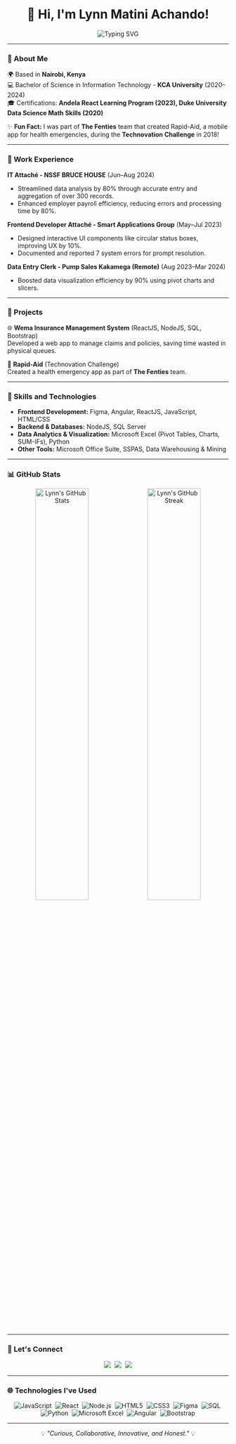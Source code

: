<!-- GitHub Profile README -->
<div align="center">
  <h1>👋 Hi, I'm Lynn Matini Achando!</h1>
  <p align="center">
    <img src="https://readme-typing-svg.demolab.com?font=Fira+Code&size=24&duration=3000&pause=500&color=AA00FF&center=true&vCenter=true&multiline=true&width=1000&height=70&lines=Software+Developer+%7C+Data+Analyst+%7C+Web+Designer" alt="Typing SVG">
  </p>
</div>

---

### 📍 About Me
🌍 Based in **Nairobi, Kenya**  
💻 Bachelor of Science in Information Technology - **KCA University** (2020–2024)  
🎓 Certifications: **Andela React Learning Program (2023), Duke University Data Science Math Skills (2020)**  

✨ **Fun Fact:** I was part of **The Fenties** team that created Rapid-Aid, a mobile app for health emergencies, during the **Technovation Challenge** in 2018!

---

### 💼 Work Experience
**IT Attaché - NSSF BRUCE HOUSE** (Jun–Aug 2024)  
- Streamlined data analysis by 80% through accurate entry and aggregation of over 300 records.
- Enhanced employer payroll efficiency, reducing errors and processing time by 80%.

**Frontend Developer Attaché - Smart Applications Group** (May–Jul 2023)  
- Designed interactive UI components like circular status boxes, improving UX by 10%.  
- Documented and reported 7 system errors for prompt resolution.

**Data Entry Clerk - Pump Sales Kakamega (Remote)** (Aug 2023–Mar 2024)  
- Boosted data visualization efficiency by 90% using pivot charts and slicers.

---

### 🚀 Projects
🌐 **Wema Insurance Management System** (ReactJS, NodeJS, SQL, Bootstrap)  
Developed a web app to manage claims and policies, saving time wasted in physical queues.  

📱 **Rapid-Aid** (Technovation Challenge)  
Created a health emergency app as part of **The Fenties** team.

---

### 🌟 Skills and Technologies
- **Frontend Development:** Figma, Angular, ReactJS, JavaScript, HTML/CSS  
- **Backend & Databases:** NodeJS, SQL Server  
- **Data Analytics & Visualization:** Microsoft Excel (Pivot Tables, Charts, SUM-IFs), Python  
- **Other Tools:** Microsoft Office Suite, SSPAS, Data Warehousing & Mining  

---

### 📊 GitHub Stats
<div align="center">
  <img src="https://github-readme-stats.vercel.app/api?username=Lynn-Matini&show_icons=true&theme=tokyonight&title_color=aa00ff&icon_color=bb86fc&text_color=c9d1d9&bg_color=0d1117" alt="Lynn's GitHub Stats" width="49%">&nbsp;
  <img src="https://github-readme-streak-stats.herokuapp.com/?user=Lynn-Matini&theme=tokyonight&ring=aa00ff&fire=bb86fc&currStreakNum=ffffff&sideNums=c9d1d9" alt="Lynn's GitHub Streak" width="49%">
</div>

---

### 🎨 Let's Connect
<p align="center">
  <a href="https://linkedin.com/in/lynnmatini"><img src="https://img.shields.io/badge/LinkedIn-0A66C2?style=for-the-badge&logo=linkedin&logoColor=white"></a>&nbsp;
  <a href="https://github.com/Lynn-Matini"><img src="https://img.shields.io/badge/GitHub-181717?style=for-the-badge&logo=github&logoColor=white"></a>&nbsp;
  <a href="mailto:lynnmatini@gmail.com"><img src="https://img.shields.io/badge/Email-EA4335?style=for-the-badge&logo=gmail&logoColor=white"></a>
</p>

---

### 🌐 Technologies I've Used
<div align="center">
  <p>
    <img src="https://img.shields.io/badge/JavaScript-F7DF1E?style=for-the-badge&logo=javascript&logoColor=black" alt="JavaScript">&nbsp;
    <img src="https://img.shields.io/badge/React-61DAFB?style=for-the-badge&logo=react&logoColor=black" alt="React">&nbsp;
    <img src="https://img.shields.io/badge/Node.js-339933?style=for-the-badge&logo=nodedotjs&logoColor=white" alt="Node.js">&nbsp;
    <img src="https://img.shields.io/badge/HTML5-E34F26?style=for-the-badge&logo=html5&logoColor=white" alt="HTML5">&nbsp;
    <img src="https://img.shields.io/badge/CSS3-1572B6?style=for-the-badge&logo=css3&logoColor=white" alt="CSS3">&nbsp;
    <img src="https://img.shields.io/badge/Figma-F24E1E?style=for-the-badge&logo=figma&logoColor=white" alt="Figma">&nbsp;
    <img src="https://img.shields.io/badge/SQL-4479A1?style=for-the-badge&logo=postgresql&logoColor=white" alt="SQL">&nbsp;
    <img src="https://img.shields.io/badge/Python-3776AB?style=for-the-badge&logo=python&logoColor=white" alt="Python">&nbsp;
    <img src="https://img.shields.io/badge/Excel-217346?style=for-the-badge&logo=excel&logoColor=white" alt="Microsoft Excel">&nbsp;
    <img src="https://img.shields.io/badge/Angular-DD0031?style=for-the-badge&logo=angular&logoColor=white" alt="Angular">&nbsp;
    <img src="https://img.shields.io/badge/Bootstrap-7952B3?style=for-the-badge&logo=bootstrap&logoColor=white" alt="Bootstrap">
  </p>
</div>

---

<div align="center">
  <p>💡 <em>"Curious, Collaborative, Innovative, and Honest."</em> 💡</p>
</div>
